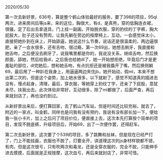 2020/05/30

第一次去新好景，636号，算是整个鹤山体验最好的服务，要了398的项目，95ql两次，进来房间后等js来，来的这位，胸很大，有d，是真熊，穿的低胸连衣裙，很骚，定了后出去拿道具，门上挂一副画，开始脱衣服，穿的豹纹的丁字裤，胸大屁股大，肚子还没有赘肉，让我先躺在旁边的按摩椅上，互动，一会感觉床太小，直接把她扑到在床上，开始舔逼，她说这什么节奏，说话还是很温柔的，两边逼很肥，亲了一会水很多，还有舌吻，很过瘾，第一次69出，她想去刷牙，我直接和她舌吻，之后便没去刷牙了，说我嘴里都是你的，我说没关系，继续舌吻，然后换颜面，舔她，然后给我dl，之后我也给她dl了，她一开始想拒绝，毕竟后门才是更羞耻的部位，dl完她后，想和她舌吻，有点抗拒还是被我撬开了嘴，然后换侧躺69，最后用了一种趴在我身上，用逼逼两边夹住jb，她开始动，假ml，本来不想出第二次的，但是这个姿势，加上她水很多，以下就射了，感觉不知道真的插进去没有，慢点起身，清理，最后，穿衣服，等她穿上豹纹丁字，还亲了下屁股，意犹未尽，扶我出去。此次体验非常好，互动很多，除了ml都做了，后面严查，再后来就封店了，再也没约到过。

从新好景出来后，便打算回家，去了鹤山汽车站，但是时间还比较充裕，就去了，附近的一家点，叫金鹤，同样也是问我有没有预约，我说有没有部长加一下，便给我一张小卡片，加上之后问了项目价位，便直接上去，这次本先打算按个简单的项目，发现不脱底裤，升级项目后，开始69，出了一次便作罢，还得赶车。

第二次去新好景，这次要了个539的项目，多了跳舞和丝袜，但是现在已经严打了，门上不能挂画，衣服也不脱了，灯要全开，讲道理这次的js身材样貌都不错，有肉，但是这次很亏，只有吹两次和毒龙，还是全穿衣服的，完全不脱，只能伸手进去摸摸，后面就是正规按摩，这次血亏，再后来就封店了，非常可惜。